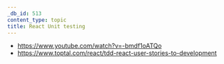 ```yaml
---
_db_id: 513
content_type: topic
title: React Unit testing
---
```


- https://www.youtube.com/watch?v=-bmdf1oATQo
- https://www.toptal.com/react/tdd-react-user-stories-to-development